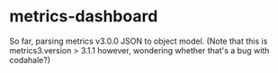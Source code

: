 # metrics-dashboard

So far, parsing metrics v3.0.0 JSON to object model.
(Note that this is metrics3.version > 3.1.1 however, wondering whether that's a bug with codahale?)
